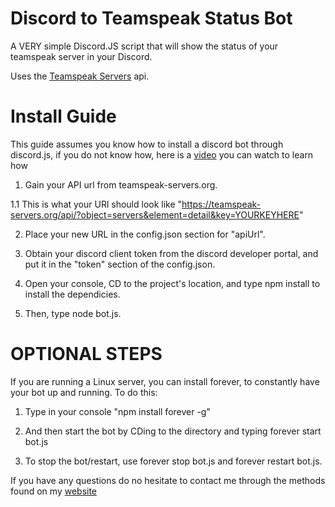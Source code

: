 # Discord to Teamspeak Status Bot
A VERY simple Discord.JS script that will show the status of your teamspeak server in your Discord.

Uses the [Teamspeak Servers](https://teamspeak-servers.org/) api.

# Install Guide
This guide assumes you know how to install a discord bot through discord.js, if you do not know how, here is a [video](https://www.youtube.com/watch?v=Z-tc91hArlM) you can watch to learn how

1. Gain your API url from teamspeak-servers.org.

  1.1 This is what your URl should look like "https://teamspeak-servers.org/api/?object=servers&element=detail&key=YOURKEYHERE"

2. Place your new URL in the config.json section for "apiUrl".

3. Obtain your discord client token from the discord developer portal, and put it in the "token" section of the config.json.

4. Open your console, CD to the project's location, and type npm install to install the dependicies.

5. Then, type node bot.js.

# OPTIONAL STEPS
If you are running a Linux server, you can install forever, to constantly have your bot up and running.
To do this:

1. Type in your console "npm install forever -g"

2. And then start the bot by CDing to the directory and typing forever start bot.js

3. To stop the bot/restart, use forever stop bot.js and forever restart bot.js.



If you have any questions do no hesitate to contact me through the methods found on my [website](https://sgfu.tv)


